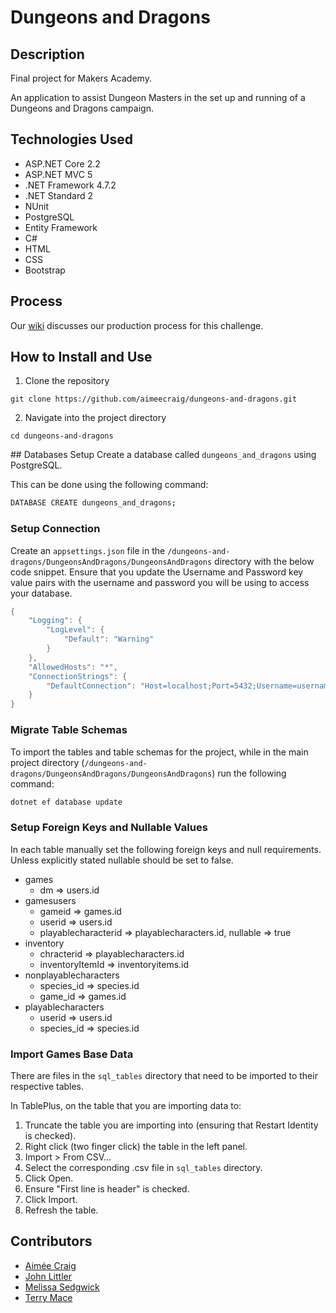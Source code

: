 # Dungeons and Dragons

## Description ##
Final project for Makers Academy.

An application to assist Dungeon Masters in the set up and running of a Dungeons and Dragons campaign.

## Technologies Used ##
* ASP.NET Core 2.2
* ASP.NET MVC 5
* .NET Framework 4.7.2
* .NET Standard 2
* NUnit
* PostgreSQL
* Entity Framework
* C#
* HTML
* CSS
* Bootstrap

## Process ##
Our [wiki](https://github.com/aimeecraig/dungeons-and-dragons/wiki) discusses our production process for this challenge.

## How to Install and Use ##
1. Clone the repository

```
git clone https://github.com/aimeecraig/dungeons-and-dragons.git
```

2. Navigate into the project directory
```
cd dungeons-and-dragons
```

## Databases Setup
Create a database called `dungeons_and_dragons` using PostgreSQL.

This can be done using the following command:

```bash
DATABASE CREATE dungeons_and_dragons;
```

### Setup Connection
Create an `appsettings.json` file in the `/dungeons-and-dragons/DungeonsAndDragons/DungeonsAndDragons` directory with the below code snippet. Ensure that you update the Username and Password key value pairs with the username and password you will be using to access your database.

```csharp
{
    "Logging": {
        "LogLevel": {
            "Default": "Warning"
        }
    },
    "AllowedHosts": "*",
    "ConnectionStrings": {
        "DefaultConnection": "Host=localhost;Port=5432;Username=username;Password=password;Database=dungeons_and_dragons;"
    }
}
```

### Migrate Table Schemas
To import the tables and table schemas for the project, while in the main project directory (`/dungeons-and-dragons/DungeonsAndDragons/DungeonsAndDragons`) run the following command:

```bash
dotnet ef database update
```

### Setup Foreign Keys and Nullable Values
In each table manually set the following foreign keys and null requirements. Unless explicitly stated nullable should be set to false.

* games
  * dm => users.id
* gamesusers
  * gameid => games.id
  * userid => users.id
  * playablecharacterid => playablecharacters.id, nullable => true
* inventory
  * chracterid => playablecharacters.id
  * inventoryItemId => inventoryitems.id
* nonplayablecharacters
  * species_id => species.id
  * game_id => games.id
* playablecharacters
  * userid => users.id
  * species_id => species.id

### Import Games Base Data
There are files in the `sql_tables` directory that need to be imported to their respective tables.

In TablePlus, on the table that you are importing data to:
1. Truncate the table you are importing into (ensuring that Restart Identity is checked).
2. Right click (two finger click) the table in the left panel.
3. Import > From CSV...
4. Select the corresponding .csv file in `sql_tables` directory.
5. Click Open.
6. Ensure "First line is header" is checked.
7. Click Import.
8. Refresh the table.

## Contributors ##
* [Aimée Craig](https://github.com/aimeecraig)
* [John Littler](https://github.com/JSLittler)
* [Melissa Sedgwick](https://github.com/melissasedgwick)
* [Terry Mace](https://github.com/Tolvic)
